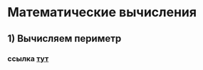 # Математические вычисления
## 1) Вычисляем периметр
### ссылка [тут](https://github.com/HayatoKarasu/GIT_Project3/blob/main/src/modules/perim.py)